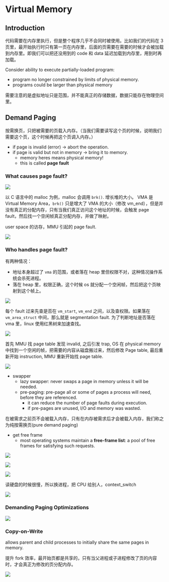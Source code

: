 # Virtual Memory

## Introduction

代码需要在内存里执行，但是整个程序几乎不会同时被使用。比如我们的代码在 3 页里，最开始执行时只有第一页在内存里，后面的页需要在需要的时候才会被加载到内存里。即我们可以把还没用到的 code 和 data 延迟加载到内存里，用到时再加载。

Consider ability to execute partially-loaded program:

- program no longer constrained by limits of physical memory.
- programs could be larger than physical memory

需要注意的是虚拟地址只是范围，并不能真正的存储数据，数据只能存在物理空间里。

## Demand Paging

按需换页，只把被需要的页载入内存。（当我们需要读写这个页的时候，说明我们需要这个页，这个时候再把这个页调入内存。）

- if page is invalid (error) -> abort the operation.
- if page is valid but not in memory -> bring it to memory.
    - memory heres means physical memory!
    - this is called **page fault**

### What causes page fault?

![](image/7.1.png)

以 C 语言中的 malloc 为例，malloc 会调用 `brk()`. 增长堆的大小。
VMA 是 Virtual Memory Area，`brk()` 只是增大了 VMA 的大小（修改 vm_end），但是并没有真正的分配内存，只有当我们真正访问这个地址的时候，会触发 page fault，然后找一个空闲帧真正分配内存，并做了映射。

user space 的访存，MMU 引起的 page fault.

![](image/7.2.png)

### Who handles page fault?

有两种情况：

- 地址本身超过了 `vma` 的范围，或者落在 heap 里但权限不对，这种情况操作系统会杀死进程。
- 落在 heap 里，权限正确，这个时候 os 就分配一个空闲帧，然后把这个页映射到这个帧上。

![](image/7.3.png)

每个 fault 过来先查是否在 `vm_start`, `vm_end` 之间，以及查权限。如果落在 `vm_area_struct` 中间，那么就是 segmentation fault. 为了判断地址是否落在 vma 里，linux 使用红黑树来加速查找。 

![](image/7.4.png)

首先 MMU 找 page table 发现 invalid, 之后引发 trap, OS 在 physical memory 中找到一个空闲的帧，把需要的内容从磁盘搬过来，然后修改 Page table, 最后重新开始 instruction, MMU 重新开始找 page table.

![](image/7.5.png)

- swapper
    - lazy swapper: never swaps a page in memory unless it will be needed.
    - pre-paging: pre-page all or some of pages a process will need, before they are referenced.
        - it can reduce the number of page faults during execution.
        - if pre-pages are unused, I/O and memory was wasted.

在被需求之前页不会被载入内存，只有在内存被需求后才会被载入内存，我们称之为纯按需换页(pure demand paging)

- get free frame
    - most operating systems maintain a **free-frame list**: a pool of free frames for satisfying such requests.

![](image/7.6.png)

![](image/7.7.png)

![](image/7.8.png)

读硬盘的时候很慢，所以换进程，把 CPU 给别人，context_switch

![](image/7.9.png)

### Demanding Paging Optimizations

![](image/7.10.png)

### Copy-on-Write

allows parent and child processes to initially share the same pages in memory.

提升 fork 效率，最开始页都是共享的，只有当父进程或子进程修改了页的内容时，才会真正为修改的页分配内存。

![](image/7.11.png)